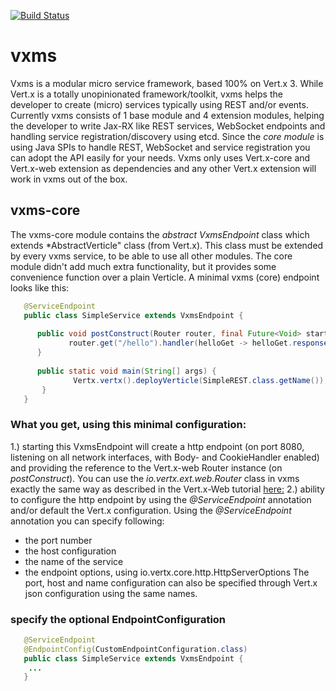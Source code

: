 [![Build Status](https://travis-ci.org/amoAHCP/vxms.svg?branch=master)](https://travis-ci.org/amoAHCP/vxms)

# vxms
Vxms is a modular micro service framework, based 100% on Vert.x 3. While Vert.x is a totally unopinionated framework/toolkit, vxms helps the developer to create (micro) services typically using REST and/or events. 
Currently vxms consists of 1 base module and 4 extension modules, helping the developer to write Jax-RX like REST services, WebSocket endpoints and handling service registration/discovery using etcd. Since the *core module* is using Java SPIs to handle REST, WebSocket and service registration you can adopt the API easily for your needs.
Vxms only uses Vert.x-core and Vert.x-web extension as dependencies and any other Vert.x extension will work in vxms out of the box.
    
## vxms-core
The vxms-core module contains the *abstract VxmsEndpoint* class which extends *AbstractVerticle" class (from Vert.x). This class must be extended by every vxms service, to be able to use all other modules. The core module didn't add much extra functionality, but it provides some convenience function over a plain Verticle. A minimal vxms (core) endpoint looks like this:
```java
   @ServiceEndpoint
   public class SimpleService extends VxmsEndpoint {
   
      public void postConstruct(Router router, final Future<Void> startFuture){
             router.get("/hello").handler(helloGet -> helloGet.response().end("simple response"));
      }
      
      public static void main(String[] args) {
              Vertx.vertx().deployVerticle(SimpleREST.class.getName());
       }
   } 
``` 

### What you get, using this minimal configuration:
1.) starting this VxmsEndpoint will create a http endpoint (on port 8080, listening on all network interfaces, with Body- and CookieHandler enabled) and providing the reference to the Vert.x-web Router instance (on *postConstruct*). You can use the *io.vertx.ext.web.Router* class in vxms exactly the same way as described in the Vert.x-Web tutorial [here:](http://vertx.io/docs/vertx-web/java/#_routing_by_http_method) 
2.) ability to configure the http endpoint by using the *@ServiceEndpoint* annotation and/or default the Vert.x configuration.
Using the *@ServiceEndpoint* annotation you can specify following:
- the port number
- the host configuration
- the name of the service
- the endpoint options, using io.vertx.core.http.HttpServerOptions
The port, host and name configuration can also be specified through Vert.x json configuration using the same names.

### specify the optional EndpointConfiguration
```java
   @ServiceEndpoint
   @EndpointConfig(CustomEndpointConfiguration.class)
   public class SimpleService extends VxmsEndpoint {
    ...
   } 
``` 



